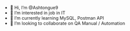 - 👋 Hi, I’m @Ashtongue9
- 👀 I’m interested in job in IT
- 🌱 I’m currently learning MySQL, Postman API
- 💞️ I’m looking to collaborate on QA Manual / Automation
